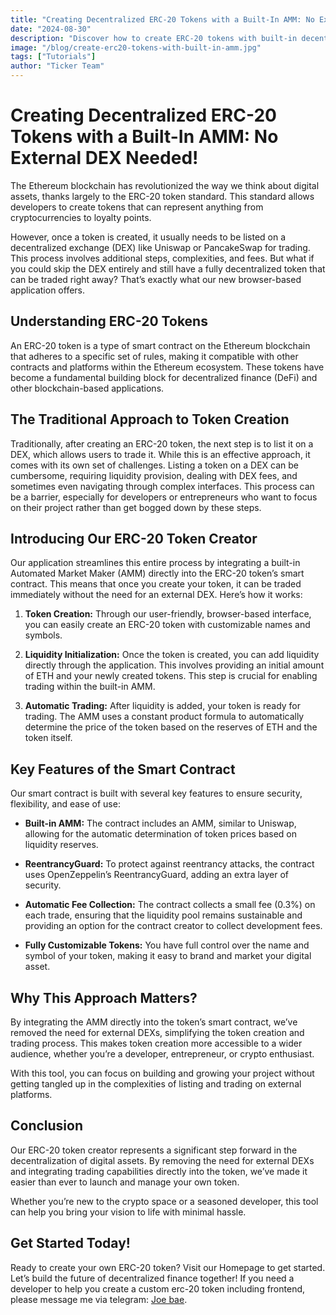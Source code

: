 ```yaml
---
title: "Creating Decentralized ERC-20 Tokens with a Built-In AMM: No External DEX Needed!"
date: "2024-08-30"
description: "Discover how to create ERC-20 tokens with built-in decentralized trading features, eliminating the need for external DEXs like Uniswap. Simplify your token creation process with our browser-based application."
image: "/blog/create-erc20-tokens-with-built-in-amm.jpg"
tags: ["Tutorials"]
author: "Ticker Team"
---
```


# Creating Decentralized ERC-20 Tokens with a Built-In AMM: No External DEX Needed!

The Ethereum blockchain has revolutionized the way we think about digital assets, thanks largely to the ERC-20 token standard. This standard allows developers to create tokens that can represent anything from cryptocurrencies to loyalty points.

However, once a token is created, it usually needs to be listed on a decentralized exchange (DEX) like Uniswap or PancakeSwap for trading. This process involves additional steps, complexities, and fees. But what if you could skip the DEX entirely and still have a fully decentralized token that can be traded right away? That’s exactly what our new browser-based application offers.

## Understanding ERC-20 Tokens

An ERC-20 token is a type of smart contract on the Ethereum blockchain that adheres to a specific set of rules, making it compatible with other contracts and platforms within the Ethereum ecosystem. These tokens have become a fundamental building block for decentralized finance (DeFi) and other blockchain-based applications.

## The Traditional Approach to Token Creation

Traditionally, after creating an ERC-20 token, the next step is to list it on a DEX, which allows users to trade it. While this is an effective approach, it comes with its own set of challenges. Listing a token on a DEX can be cumbersome, requiring liquidity provision, dealing with DEX fees, and sometimes even navigating through complex interfaces. This process can be a barrier, especially for developers or entrepreneurs who want to focus on their project rather than get bogged down by these steps.

## Introducing Our ERC-20 Token Creator

Our application streamlines this entire process by integrating a built-in Automated Market Maker (AMM) directly into the ERC-20 token’s smart contract. This means that once you create your token, it can be traded immediately without the need for an external DEX. Here’s how it works:

1. **Token Creation:** Through our user-friendly, browser-based interface, you can easily create an ERC-20 token with customizable names and symbols.

2. **Liquidity Initialization:** Once the token is created, you can add liquidity directly through the application. This involves providing an initial amount of ETH and your newly created tokens. This step is crucial for enabling trading within the built-in AMM.

3. **Automatic Trading:** After liquidity is added, your token is ready for trading. The AMM uses a constant product formula to automatically determine the price of the token based on the reserves of ETH and the token itself.

## Key Features of the Smart Contract

Our smart contract is built with several key features to ensure security, flexibility, and ease of use:

- **Built-in AMM:** The contract includes an AMM, similar to Uniswap, allowing for the automatic determination of token prices based on liquidity reserves.

- **ReentrancyGuard:** To protect against reentrancy attacks, the contract uses OpenZeppelin’s ReentrancyGuard, adding an extra layer of security.

- **Automatic Fee Collection:** The contract collects a small fee (0.3%) on each trade, ensuring that the liquidity pool remains sustainable and providing an option for the contract creator to collect development fees.

- **Fully Customizable Tokens:** You have full control over the name and symbol of your token, making it easy to brand and market your digital asset.

## Why This Approach Matters?

By integrating the AMM directly into the token’s smart contract, we’ve removed the need for external DEXs, simplifying the token creation and trading process. This makes token creation more accessible to a wider audience, whether you’re a developer, entrepreneur, or crypto enthusiast.

With this tool, you can focus on building and growing your project without getting tangled up in the complexities of listing and trading on external platforms.

## Conclusion

Our ERC-20 token creator represents a significant step forward in the decentralization of digital assets. By removing the need for external DEXs and integrating trading capabilities directly into the token, we’ve made it easier than ever to launch and manage your own token.

Whether you’re new to the crypto space or a seasoned developer, this tool can help you bring your vision to life with minimal hassle.

## Get Started Today!

Ready to create your own ERC-20 token? Visit our Homepage to get started. Let’s build the future of decentralized finance together! If you need a developer to help you create a custom erc-20 token including frontend, please message me via telegram: [Joe bae](https://t.me/joebaeda).
